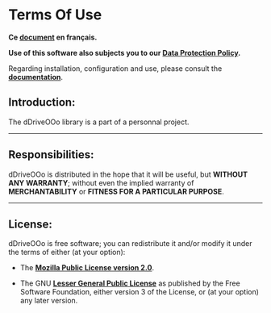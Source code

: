# Terms Of Use

**Ce [document][2] en français.**

**Use of this software also subjects you to our [Data Protection Policy][3].**

Regarding installation, configuration and use,
please consult the **[documentation][4]**.

## Introduction:

The dDriveOOo library is a part of a personnal project.

___
## Responsibilities:

dDriveOOo is distributed in the hope that it will be useful,
but **WITHOUT ANY WARRANTY**; without even the implied warranty of
**MERCHANTABILITY** or **FITNESS FOR A PARTICULAR PURPOSE**.

___
## License:

dDriveOOo is free software; you can redistribute it and/or
modify it under the terms of either (at your option):

- The **[Mozilla Public License version 2.0][5]**.

- The GNU **[Lesser General Public License][6]** as published by the Free Software
Foundation, either version 3 of the License, or (at your option) any later version.

[1]: <https://prrvchr.github.io/dDriveOOo/img/dDriveOOo.png>
[2]: <https://prrvchr.github.io/dDriveOOo/source/dDriveOOo/registration/TermsOfUse_fr>
[3]: <https://prrvchr.github.io/dDriveOOo/source/dDriveOOo/registration/PrivacyPolicy_en>
[4]: <https://prrvchr.github.io/dDriveOOo/>
[5]: <http://mozilla.org/MPL/2.0/>
[6]: <http://www.gnu.org/licenses/lgpl-3.0.html>
